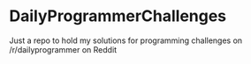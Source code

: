 # DailyProgrammerChallenges
Just a repo to hold my solutions for programming challenges on /r/dailyprogrammer on Reddit
